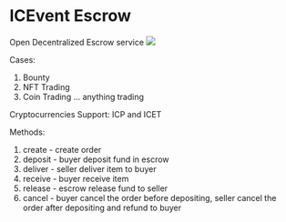 # ICEvent Escrow
Open Decentralized Escrow service
![](https://pbs.twimg.com/media/FTxMVORVUAEC6Vv?format=png&name=900x900)

Cases:
1. Bounty 
2. NFT Trading 
3. Coin Trading
... anything trading

Cryptocurrencies Support: ICP and ICET

Methods:
1. create - create order
2. deposit - buyer deposit fund in escrow
3. deliver - seller deliver item to buyer
4. receive - buyer receive item
5. release - escrow release fund to seller
6. cancel - buyer cancel the order before depositing, seller cancel the order after depositing and refund to buyer


